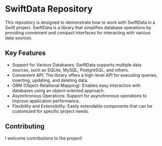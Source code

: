 # SwiftData Repository

This repository is designed to demonstrate how to work with SwiftData in a Swift project. SwiftData is a library that simplifies database operations by providing convenient and compact interfaces for interacting with various data sources.

## Key Features

- Support for Various Databases: SwiftData supports multiple data sources, such as SQLite, MySQL, PostgreSQL, and others.
- Convenient API: The library offers a high-level API for executing queries, inserting, updating, and deleting data.
- ORM (Object-Relational Mapping): Enables easy interaction with databases using an object-oriented approach.
- Asynchronous Operations: Support for asynchronous operations to improve application performance.
- Flexibility and Extensibility: Easily extendable components that can be customized for specific project needs.

## Contributing

I welcome contributions to the project!

